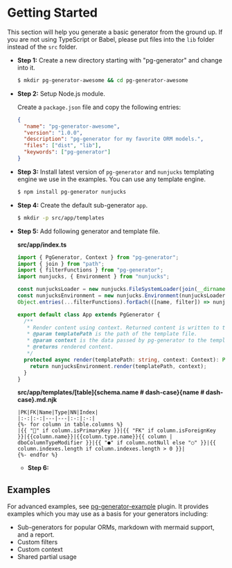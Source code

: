 # Getting Started

This section will help you generate a basic generator from the ground up. If you are not using TypeScript or Babel, please put files into the `lib` folder instead of the `src` folder.

- **Step 1:** Create a new directory starting with "pg-generator" and change into it.

  ```bash
  $ mkdir pg-generator-awesome && cd pg-generator-awesome
  ```

- **Step 2:** Setup Node.js module.

  Create a `package.json` file and copy the following entries:

  ```json
  {
    "name": "pg-generator-awesome",
    "version": "1.0.0",
    "description": "pg-generator for my favorite ORM models.",
    "files": ["dist", "lib"],
    "keywords": ["pg-generator"]
  }
  ```

- **Step 3:** Install latest version of `pg-generator` and `nunjucks` templating engine we use in the examples. You can use any template engine.

  ```bash
  $ npm install pg-generator nunjucks
  ```

- **Step 4:** Create the default sub-generator `app`.

  ```bash
  $ mkdir -p src/app/templates
  ```

- **Step 5:** Add following generator and template file.

  **src/app/index.ts**

  ```ts
  import { PgGenerator, Context } from "pg-generator";
  import { join } from "path";
  import { filterFunctions } from "pg-generator";
  import nunjucks, { Environment } from "nunjucks";

  const nunjucksLoader = new nunjucks.FileSystemLoader(join(__dirname, "templates"));
  const nunjucksEnvironment = new nunjucks.Environment(nunjucksLoader, { autoescape: false });
  Object.entries(...filterFunctions).forEach(([name, filter]) => nunjucksEnvironment.addFilter(name, filter));

  export default class App extends PgGenerator {
    /**
     * Render content using context. Returned content is written to the disk by pg-generator.
     * @param templatePath is the path of the template file.
     * @param context is the data passed by pg-generator to the template file.
     * @returns rendered content.
     */
    protected async render(templatePath: string, context: Context): Promise<string> {
      return nunjucksEnvironment.render(templatePath, context);
    }
  }
  ```

  **src/app/templates/[table]{schema.name # dash-case}{name # dash-case}.md.njk**

  ```jinja2
  |PK|FK|Name|Type|NN|Index|
  |:-:|:-:|---|---|:-:|:-:|
  {%- for column in table.columns %}
  |{{ "🔑" if column.isPrimaryKey }}|{{ "FK" if column.isForeignKey }}|{{column.name}}|{{column.type.name}}{{ column | dboColumnTypeModifier }}|{{ "●" if column.notNull else "○" }}|{{ column.indexes.length if column.indexes.length > 0 }}|
  {%- endfor %}
  ```

  - **Step 6:**

## Examples

For advanced examples, see [pg-generator-example](https://github.com/ozum/pg-generator-example) plugin. It provides examples which you may use as a basis for your generators including:

- Sub-generators for popular ORMs, markdown with mermaid support, and a report.
- Custom filters
- Custom context
- Shared partial usage
